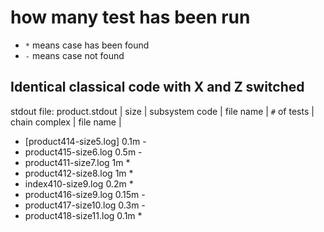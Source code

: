 # how many test has been run
- `*` means case has been found
- `-` means case not found



## Identical classical code with X and Z switched
stdout file: product.stdout
| size | subsystem code | file name | `#` of tests | chain complex | file name |

- [product414-size5.log] 0.1m - 
- product415-size6.log 0.5m -
- product411-size7.log 1m *
- product412-size8.log 1m * 
- index410-size9.log 0.2m * 
- product416-size9.log 0.15m - 
- product417-size10.log 0.3m -
- product418-size11.log 0.1m *

